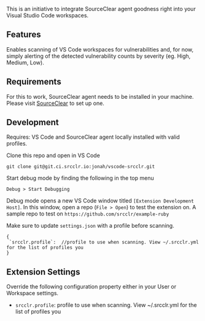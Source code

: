 This is an initiative to integrate SourceClear agent goodness right into your Visual Studio Code workspaces.

## Features

Enables scanning of VS Code workspaces for vulnerabilities and, for now, simply alerting of the detected vulnerability counts by severity (eg. High, Medium, Low). 

## Requirements

For this to work, SourceClear agent needs to be installed in your machine. Please visit [SourceClear](https://www.sourceclear.com) to set up one.  

## Development

Requires: VS Code and SourceClear agent locally installed with valid profiles.

Clone this repo and open in VS Code

```
git clone git@git.ci.srcclr.io:jonah/vscode-srcclr.git
```

Start debug mode by finding the following in the top menu

```
Debug > Start Debugging
```
Debug mode opens a new VS Code window titled `[Extension Development Host]`. In this window, open a repo (`File > Open`) to test the extension on. A sample repo to test on `https://github.com/srcclr/example-ruby`

Make sure to update `settings.json` with a profile before scanning.

```
{
 `srcclr.profile`:  //profile to use when scanning. View ~/.srcclr.yml for the list of profiles you 
}
```

## Extension Settings

Override the following configuration property either in your User or Workspace settings.

* `srcclr.profile`: profile to use when scanning. View ~/.srcclr.yml for the list of profiles you  
